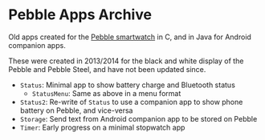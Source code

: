 # Pebble Apps Archive

Old apps created for the [Pebble smartwatch](https://en.wikipedia.org/wiki/Pebble_(watch)) in C, and in Java for Android companion apps.

These were created in 2013/2014 for the black and white display of the Pebble and Pebble Steel, and have not been updated since.

* `Status`: Minimal app to show battery charge and Bluetooth status
    - `StatusMenu`: Same as above in a menu format
* `Status2`: Re-write of `Status` to use a companion app to show phone battery on Pebble, and vice-versa
* `Storage`: Send text from Android companion app to be stored on Pebble
* `Timer`: Early progress on a minimal stopwatch app